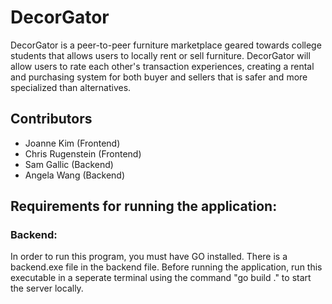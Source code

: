 # DecorGator
DecorGator is a peer-to-peer furniture marketplace geared towards college students that allows users to locally rent or sell furniture. DecorGator will allow users to rate each other's transaction experiences, creating a rental and purchasing system for both buyer and sellers that is safer and more specialized than alternatives.

## Contributors
* Joanne Kim (Frontend)
* Chris Rugenstein (Frontend)
* Sam Gallic (Backend)
* Angela Wang (Backend)

## Requirements for running the application:

### Backend:

In order to run this program, you must have GO installed. There is a backend.exe file in the backend file. Before running the application, run this executable in a seperate terminal using the command "go build ." to start the server locally.
